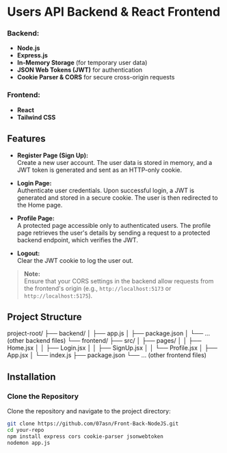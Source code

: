 # Users API Backend & React Frontend

### Backend:
- **Node.js**
- **Express.js**
- **In-Memory Storage** (for temporary user data)
- **JSON Web Tokens (JWT)** for authentication
- **Cookie Parser & CORS** for secure cross-origin requests

### Frontend:
- **React**
- **Tailwind CSS**

## Features

- **Register Page (Sign Up):**  
  Create a new user account. The user data is stored in memory, and a JWT token is generated and sent as an HTTP-only cookie.

- **Login Page:**  
  Authenticate user credentials. Upon successful login, a JWT is generated and stored in a secure cookie. The user is then redirected to the Home page.

- **Profile Page:**  
  A protected page accessible only to authenticated users. The profile page retrieves the user's details by sending a request to a protected backend endpoint, which verifies the JWT.

- **Logout:**  
  Clear the JWT cookie to log the user out.

> **Note:**  
> Ensure that your CORS settings in the backend allow requests from the frontend's origin (e.g., `http://localhost:5173` or `http://localhost:5175`).

## Project Structure

project-root/
├── backend/
│   ├── app.js
│   ├── package.json
│   └── ... (other backend files)
└── frontend/
    ├── src/
    │   ├── pages/
    │   │   ├── Home.jsx
    │   │   ├── Login.jsx
    │   │   ├── SignUp.jsx
    │   │   └── Profile.jsx
    │   ├── App.jsx
    │   └── index.js
    ├── package.json
    └── ... (other frontend files)


## Installation

### Clone the Repository

Clone the repository and navigate to the project directory:

```bash
git clone https://github.com/07asn/Front-Back-NodeJS.git
cd your-repo
npm install express cors cookie-parser jsonwebtoken
nodemon app.js


